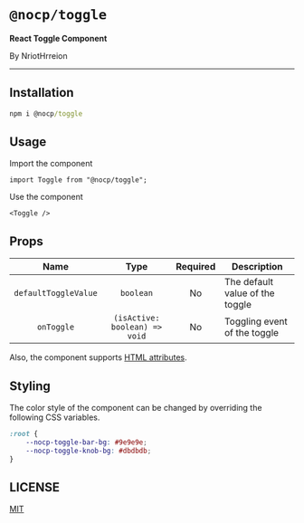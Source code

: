 # `@nocp/toggle`

**React Toggle Component**

By NriotHrreion

---

## Installation

```cmd
npm i @nocp/toggle
```

## Usage

Import the component

```tsx
import Toggle from "@nocp/toggle";
```

Use the component

```tsx
<Toggle />
```

## Props

|Name|Type|Required|Description|
|:---:|:---:|:---:|---|
|`defaultToggleValue`|`boolean`|No|The default value of the toggle|
|`onToggle`|`(isActive: boolean) => void`|No|Toggling event of the toggle|

Also, the component supports [HTML attributes](https://developer.mozilla.org/en-US/docs/Web/HTML/Attributes).

## Styling

The color style of the component can be changed by overriding the following CSS variables.

```css
:root {
    --nocp-toggle-bar-bg: #9e9e9e;
    --nocp-toggle-knob-bg: #dbdbdb;
}
```

## LICENSE

[MIT](./LICENSE)
